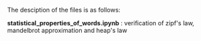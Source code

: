 The desciption of the files is as follows:

**statistical_properties_of_words.ipynb** : verification of zipf's law, mandelbrot approximation and heap's law
